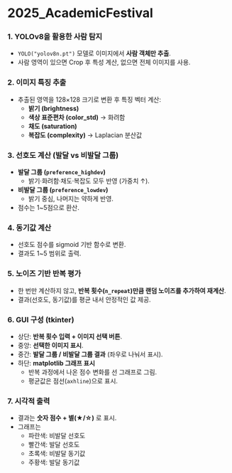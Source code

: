 # 2025_AcademicFestival
### 1. **YOLOv8을 활용한 사람 탐지**

- `YOLO("yolov8n.pt")` 모델로 이미지에서 **사람 객체만 추출**.
- 사람 영역이 있으면 Crop 후 특성 계산, 없으면 전체 이미지를 사용.

### 2. **이미지 특징 추출**

- 추출된 영역을 128×128 크기로 변환 후 특징 벡터 계산:
    - **밝기 (brightness)**
    - **색상 표준편차 (color_std)** → 화려함
    - **채도 (saturation)**
    - **복잡도 (complexity)** → Laplacian 분산값

### 3. **선호도 계산 (발달 vs 비발달 그룹)**

- **발달 그룹 (`preference_highdev`)**
    - 밝기·화려함·채도·복잡도 모두 반영 (가중치 ↑).
- **비발달 그룹 (`preference_lowdev`)**
    - 밝기 중심, 나머지는 약하게 반영.
- 점수는 1~5점으로 환산.

### 4. **동기값 계산**

- 선호도 점수를 sigmoid 기반 함수로 변환.
- 결과도 1~5 범위로 출력.

### 5. **노이즈 기반 반복 평가**

- 한 번만 계산하지 않고, **반복 횟수(`n_repeat`)만큼 랜덤 노이즈를 추가하여 재계산**.
- 결과(선호도, 동기값)를 평균 내서 안정적인 값 제공.

### 6. **GUI 구성 (tkinter)**

- 상단: **반복 횟수 입력 + 이미지 선택 버튼**.
- 중앙: **선택한 이미지 표시**.
- 중간: **발달 그룹 / 비발달 그룹 결과** (좌우로 나눠서 표시).
- 하단: **matplotlib 그래프 표시**
    - 반복 과정에서 나온 점수 변화를 선 그래프로 그림.
    - 평균값은 점선(`axhline`)으로 표시.

### 7. **시각적 출력**

- 결과는 **숫자 점수 + 별(★/☆)** 로 표시.
- 그래프는
    - 파란색: 비발달 선호도
    - 빨간색: 발달 선호도
    - 초록색: 비발달 동기값
    - 주황색: 발달 동기값
